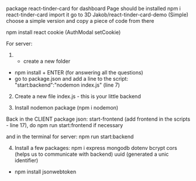 package react-tinder-card for dashboard Page should be installed
npm i react-tinder-card
import it
go to 3D Jakob/react-tinder-card-demo (Simple)
choose a simple version and copy a piece of code from there

npm install react cookie (AuthModal setCookie)

For server:

1. - create a new folder

- npm install + ENTER (for answering all the questions)
- go to package.json and add a line to the script: "start:backend":"nodemon index.js" (line 7)

2. Create a new file index.js - this is your little backend

3. Install nodemon package (npm i nodemon)

Back in the CLIENT package json:
start-frontend (add frontend in the scripts - line 17), do npm
run start:frontend if necessary

and in the terminal for server:
npm run start:backend

4. Install a few packages:
   npm i express mongodb dotenv bcrypt cors (helps us to communicate with backend) uuid (generated a unic identifier)

- npm install jsonwebtoken
